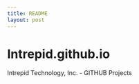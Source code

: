 ```yaml
---
title: README
layout: post
---
```


Intrepid.github.io
==================

Intrepid Technology, Inc. - GITHUB Projects
